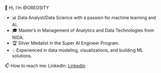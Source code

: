 👋 Hi, I’m @OREOSITY
- 📊 Data Analyst/Data Science with a passion for machine learning and AI.
- 🎓 Master’s in Management of Analytics and Data Technologies from NIDA.
- 🏆 Silver Medalist in the Super AI Engineer Program.
- 💡 Experienced in data modeling, visualizations, and building ML solutions.


📫 How to reach me:
LinkedIn: [Linkedin](https://www.linkedin.com/in/jatturong-yingmuang-493637103/)


<!---
OREOSITY/OREOSITY is a ✨ special ✨ repository because its `README.md` (this file) appears on your GitHub profile.
You can click the Preview link to take a look at your changes.
--->
